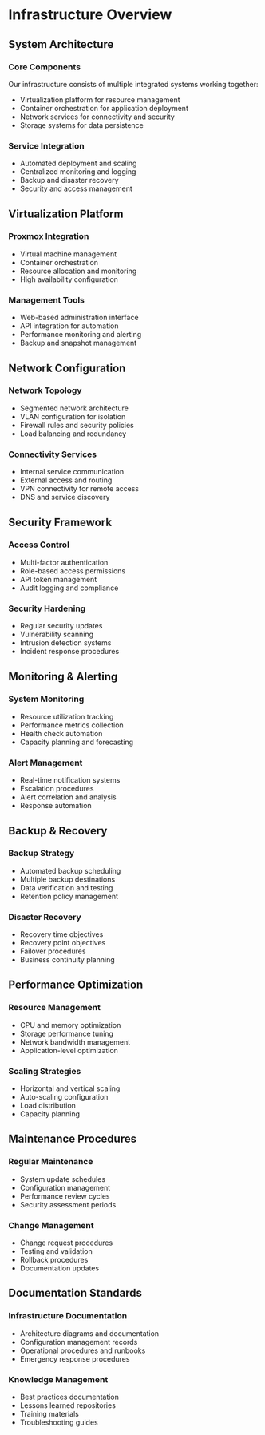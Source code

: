 # Infrastructure Overview

## System Architecture

### Core Components
Our infrastructure consists of multiple integrated systems working together:
- Virtualization platform for resource management
- Container orchestration for application deployment
- Network services for connectivity and security
- Storage systems for data persistence

### Service Integration
- Automated deployment and scaling
- Centralized monitoring and logging
- Backup and disaster recovery
- Security and access management

## Virtualization Platform

### Proxmox Integration
- Virtual machine management
- Container orchestration
- Resource allocation and monitoring
- High availability configuration

### Management Tools
- Web-based administration interface
- API integration for automation
- Performance monitoring and alerting
- Backup and snapshot management

## Network Configuration

### Network Topology
- Segmented network architecture
- VLAN configuration for isolation
- Firewall rules and security policies
- Load balancing and redundancy

### Connectivity Services
- Internal service communication
- External access and routing
- VPN connectivity for remote access
- DNS and service discovery

## Security Framework

### Access Control
- Multi-factor authentication
- Role-based access permissions
- API token management
- Audit logging and compliance

### Security Hardening
- Regular security updates
- Vulnerability scanning
- Intrusion detection systems
- Incident response procedures

## Monitoring & Alerting

### System Monitoring
- Resource utilization tracking
- Performance metrics collection
- Health check automation
- Capacity planning and forecasting

### Alert Management
- Real-time notification systems
- Escalation procedures
- Alert correlation and analysis
- Response automation

## Backup & Recovery

### Backup Strategy
- Automated backup scheduling
- Multiple backup destinations
- Data verification and testing
- Retention policy management

### Disaster Recovery
- Recovery time objectives
- Recovery point objectives
- Failover procedures
- Business continuity planning

## Performance Optimization

### Resource Management
- CPU and memory optimization
- Storage performance tuning
- Network bandwidth management
- Application-level optimization

### Scaling Strategies
- Horizontal and vertical scaling
- Auto-scaling configuration
- Load distribution
- Capacity planning

## Maintenance Procedures

### Regular Maintenance
- System update schedules
- Configuration management
- Performance review cycles
- Security assessment periods

### Change Management
- Change request procedures
- Testing and validation
- Rollback procedures
- Documentation updates

## Documentation Standards

### Infrastructure Documentation
- Architecture diagrams and documentation
- Configuration management records
- Operational procedures and runbooks
- Emergency response procedures

### Knowledge Management
- Best practices documentation
- Lessons learned repositories
- Training materials
- Troubleshooting guides